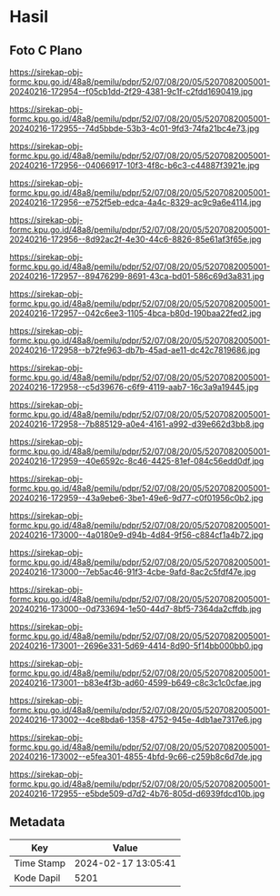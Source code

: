 # Hasil

## Foto C Plano

https://sirekap-obj-formc.kpu.go.id/48a8/pemilu/pdpr/52/07/08/20/05/5207082005001-20240216-172954--f05cb1dd-2f29-4381-9c1f-c2fdd1690419.jpg

https://sirekap-obj-formc.kpu.go.id/48a8/pemilu/pdpr/52/07/08/20/05/5207082005001-20240216-172955--74d5bbde-53b3-4c01-9fd3-74fa21bc4e73.jpg

https://sirekap-obj-formc.kpu.go.id/48a8/pemilu/pdpr/52/07/08/20/05/5207082005001-20240216-172956--04066917-10f3-4f8c-b6c3-c44887f3921e.jpg

https://sirekap-obj-formc.kpu.go.id/48a8/pemilu/pdpr/52/07/08/20/05/5207082005001-20240216-172956--e752f5eb-edca-4a4c-8329-ac9c9a6e4114.jpg

https://sirekap-obj-formc.kpu.go.id/48a8/pemilu/pdpr/52/07/08/20/05/5207082005001-20240216-172956--8d92ac2f-4e30-44c6-8826-85e61af3f65e.jpg

https://sirekap-obj-formc.kpu.go.id/48a8/pemilu/pdpr/52/07/08/20/05/5207082005001-20240216-172957--89476299-8691-43ca-bd01-586c69d3a831.jpg

https://sirekap-obj-formc.kpu.go.id/48a8/pemilu/pdpr/52/07/08/20/05/5207082005001-20240216-172957--042c6ee3-1105-4bca-b80d-190baa22fed2.jpg

https://sirekap-obj-formc.kpu.go.id/48a8/pemilu/pdpr/52/07/08/20/05/5207082005001-20240216-172958--b72fe963-db7b-45ad-ae11-dc42c7819686.jpg

https://sirekap-obj-formc.kpu.go.id/48a8/pemilu/pdpr/52/07/08/20/05/5207082005001-20240216-172958--c5d39676-c6f9-4119-aab7-16c3a9a19445.jpg

https://sirekap-obj-formc.kpu.go.id/48a8/pemilu/pdpr/52/07/08/20/05/5207082005001-20240216-172958--7b885129-a0e4-4161-a992-d39e662d3bb8.jpg

https://sirekap-obj-formc.kpu.go.id/48a8/pemilu/pdpr/52/07/08/20/05/5207082005001-20240216-172959--40e6592c-8c46-4425-81ef-084c56edd0df.jpg

https://sirekap-obj-formc.kpu.go.id/48a8/pemilu/pdpr/52/07/08/20/05/5207082005001-20240216-172959--43a9ebe6-3be1-49e6-9d77-c0f01956c0b2.jpg

https://sirekap-obj-formc.kpu.go.id/48a8/pemilu/pdpr/52/07/08/20/05/5207082005001-20240216-173000--4a0180e9-d94b-4d84-9f56-c884cf1a4b72.jpg

https://sirekap-obj-formc.kpu.go.id/48a8/pemilu/pdpr/52/07/08/20/05/5207082005001-20240216-173000--7eb5ac46-91f3-4cbe-9afd-8ac2c5fdf47e.jpg

https://sirekap-obj-formc.kpu.go.id/48a8/pemilu/pdpr/52/07/08/20/05/5207082005001-20240216-173000--0d733694-1e50-44d7-8bf5-7364da2cffdb.jpg

https://sirekap-obj-formc.kpu.go.id/48a8/pemilu/pdpr/52/07/08/20/05/5207082005001-20240216-173001--2696e331-5d69-4414-8d90-5f14bb000bb0.jpg

https://sirekap-obj-formc.kpu.go.id/48a8/pemilu/pdpr/52/07/08/20/05/5207082005001-20240216-173001--b83e4f3b-ad60-4599-b649-c8c3c1c0cfae.jpg

https://sirekap-obj-formc.kpu.go.id/48a8/pemilu/pdpr/52/07/08/20/05/5207082005001-20240216-173002--4ce8bda6-1358-4752-945e-4db1ae7317e6.jpg

https://sirekap-obj-formc.kpu.go.id/48a8/pemilu/pdpr/52/07/08/20/05/5207082005001-20240216-173002--e5fea301-4855-4bfd-9c66-c259b8c6d7de.jpg

https://sirekap-obj-formc.kpu.go.id/48a8/pemilu/pdpr/52/07/08/20/05/5207082005001-20240216-172955--e5bde509-d7d2-4b76-805d-d6939fdcd10b.jpg


## Metadata

| Key        | Value               |
| ---------- | ------------------- |
| Time Stamp | 2024-02-17 13:05:41 |
| Kode Dapil | 5201                |



